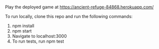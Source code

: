 Play the deployed game at https://ancient-refuge-84868.herokuapp.com/

To run locally, clone this repo and run the following commands:
  1. npm install
  2. npm start
  3. Navigate to localhost:3000
  4. To run tests, run npm test